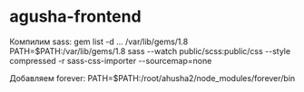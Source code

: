 agusha-frontend
===============
Компилим sass:
gem list -d
... /var/lib/gems/1.8
PATH=$PATH:/var/lib/gems/1.8
sass --watch public/scss:public/css --style compressed -r sass-css-importer --sourcemap=none

Добавляем forever:
PATH=$PATH:/root/ahusha2/node_modules/forever/bin
